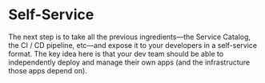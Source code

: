 # Self-Service

The next step is to take all the previous ingredients—the Service Catalog, the CI / CD pipeline, etc—and expose it to
your developers in a self-service format. The key idea here is that your dev team should be able to independently
deploy and manage their own apps (and the infrastructure those apps depend on).

